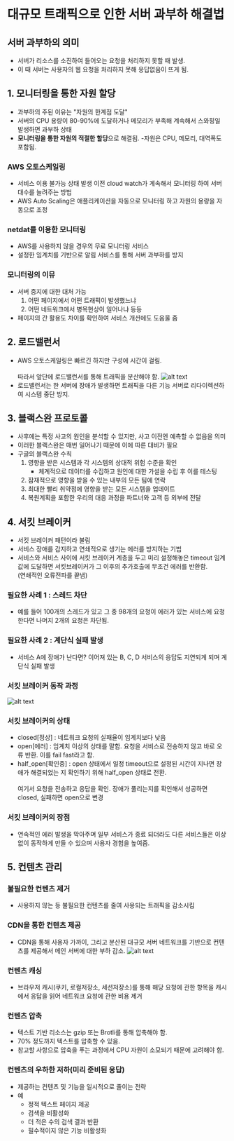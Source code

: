 # 대규모 트래픽으로 인한 서버 과부하 해결법

## 서버 과부하의 의미
- 서버가 리소스를 소진하여 들어오는 요청을 처리하지 못할 때 발생.
- 이 때 서버는 사용자의 웹 요청을 처리하지 못해 응답없음이 뜨게 됨.

## 1. 모니터링을 통한 자원 할당
- 과부하의 주된 이유는 "자원의 한계점 도달"
- 서버의 CPU 용량이 80-90%에 도달하거나 메모리가 부족해 계속해서 스와핑일 발생하면 과부하 상태
- **모니터링을 통한 자원의 적절한 할당**으로 해결됨.
    -자원은 CPU, 메모리, 대역폭도 포함됨.

### AWS 오토스케일링
- 서비스 이용 불가능 상태 발생 이전 cloud watch가 계속해서 모니터링 하여 서버 대수를 늘려주는 방법
- AWS Auto Scaling은 애플리케이션을 자동으로 모니터링 하고 자원의 용량을 자동으로 조정

### netdat를 이용한 모니터링
- AWS를 사용하지 않을 경우의 무료 모니터링 서비스
- 설정한 임계치를 기반으로 알림 서비스를 통해 서버 과부하를 방지

### 모니터링의 이뮤
- 서버 중지에 대한 대처 가능
    1. 어떤 페이지에서 어떤 트래픽이 발생했느냐
    2. 어떤 네트워크에서 병목현상이 일어나냐 등등
- 페이지의 간 활용도 차이를 확인하여 서비스 개션에도 도음울 줌

## 2. 로드밸런서
- AWS 오토스케일링은 빠르긴 하지만 구성에 시간이 걸림.<br><br>
    따라서 앞단에 로드밸런서를 통해 트래픽을 분산해야 함.
    ![alt text](image.png)
- 로드밸런서는 한 서버에 장애가 발생하면 트래픽을 다른 기능 서버로 리다이렉션하여 시스템 중단 방지.

## 3. 블랙스완 프로토콜
- 사후에는 특정 사고의 원인을 분석할 수 있지만, 사고 이전엔 예측할 수 없음을 의미
- 이러한 블랙스완은 매번 일어나기 때문에 이에 따른 대비가 필요
- 구글의 블랙스완 수칙
    1. 영향을 받은 시스템과 각 시스템의 상대적 위험 수준을 확인
        - 체계적으로 데이터를 수집하고 원인에 대한 가설을 수립 후 이를 테스팅
    2. 잠재적으로 영향을 받을 수 있는 내부의 모든 팀에 연락
    3. 최대한 빨리 취약점에 영향을 받는 모든 시스템을 업데이트
    4. 복원계획을 포함한 우리의 대응 과정을 파트너와 고객 등 외부에 전달

## 4. 서킷 브레이커
- 서킷 브레이커 패턴이라 불림
- 서비스 장애를 감지하고 연쇄적으로 생기는 에러를 방지하는 기법
- 서비스와 서비스 사이에 서킷 브레이커 계층을 두고 미리 설정해놓은 timeout 임계값에 도달하면 서킷브레이커가 그 이후의 추가호출에 무조건 에러를 반환함.<br>
    (연쇄적인 오류전파를 끝냄)

### 필요한 사례 1 : 스레드 차단
- 예를 들어 100개의 스레드가 있고 그 중 98개의 요청이 에러가 있는 서비스에 요청한다면 나머지 2개의 요청은 차단됨.

### 필요한 사례 2 : 계단식 실패 발생
- 서비스 A에 장애가 난다면? 이어져 있는 B, C, D 서비스의 응답도 지연되게 되며 계단식 실패 발생

### 서킷 브레이커 동작 과정
![alt text](image-1.png)

### 서킷 브레이커의 상태
- closed[정상] : 네트워크 요청의 실패율이 임계치보다 낮음
- open[에러] : 임계치 이상의 상태를 말함. 요청을 서비스로 전송하지 않고 바로 오류 반환. 이를 fail fast라고 함.
- half_open[확인중] : open 상태에서 일정 timeout으로 설정된 시간이 지나면 장애가 해결되었는 지 확인하기 위해 half_open 상태로 전환.<br><br>
여기서 요청을 전송하고 응답을 확인. 장애가 풀리는지를 확인해서 성공하면 closed, 실패하면 open으로 변경

### 서킷 브레이커의 장점
- 연속적인 에러 발생을 막아주며 일부 서비스가 종료 되더라도 다른 서비스들은 이상없이 동작하게 만들 수 있으며 사용자 경험을 높여줌.

## 5. 컨텐츠 관리

### 불필요한 컨텐츠 제거
- 사용하지 않는 등 불필요한 컨텐츠를 줄여 사용되는 트래픽을 감소시킴

### CDN을 통한 컨텐츠 제공
- CDN을 통해 사용자 가까이, 그리고 분산된 대규모 서버 네트워크를 기반으로 컨텐츠를 제공해서 메인 서버에 대한 부하 감소.
    ![alt text](image-2.png)

### 컨텐츠 캐싱
- 브라우저 캐시(쿠키, 로컬저장소, 세션저장소)를 통해 해당 요청에 관한 항목을 캐시에서 응답을 읽어 네트워크 요청에 관한 비용 제거

### 컨텐츠 압축
- 텍스트 기반 리소스는 gzip 또는 Brotli를 통해 압축해야 함.
- 70% 정도까지 텍스트를 압축할 수 있음.
- 참고할 사항으로 압축을 푸는 과정에서 CPU 자원이 소모되기 때문에 고려해야 함.

### 컨텐츠의 우하한 저하(미리 준비된 응답)
- 제공하는 컨텐츠 및 기능을 일시적으로 줄이는 전략
- 예
    - 정적 텍스트 페이지 제공
    - 검색을 비활성화 
    - 더 적은 수의 검색 결과 반환
    - 필수적이지 않은 기능 비활성화